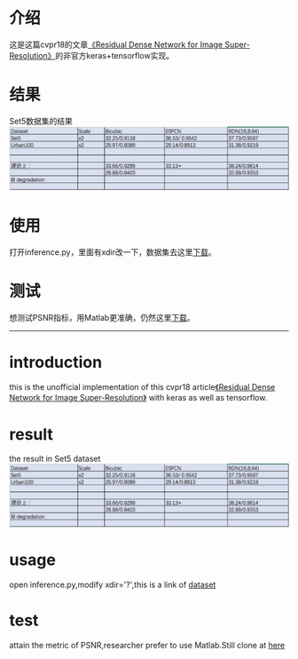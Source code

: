 # 介绍
这是这篇cvpr18的文章[《Residual Dense Network for Image Super-Resolution》](https://arxiv.org/abs/1802.08797)的非官方keras+tensorflow实现。
# 结果
Set5数据集的结果
![metric](metric.png)
# 使用
打开inference.py，里面有xdir改一下，数据集去这里[下载](https://github.com/yulunzhang/RDN)。
# 测试
想测试PSNR指标，用Matlab更准确，仍然这里[下载](https://github.com/yulunzhang/RDN)。


***

# introduction
this is the unofficial implementation of this cvpr18 article[《Residual Dense Network for Image Super-Resolution》](https://arxiv.org/abs/1802.08797) with keras as well as tensorflow.

# result
the result in Set5 dataset
![metric](metric.png)

# usage
open inference.py,modify xdir='?',this is a link of [dataset](https://github.com/yulunzhang/RDN)

# test
attain the metric of PSNR,researcher prefer to use Matlab.Still clone at [here](https://github.com/yulunzhang/RDN)
